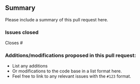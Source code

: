 ## Summary
Please include a summary of this pull request here.

### Issues closed
Closes #

### Additions/modifications proposed in this pull request:
- List any additions
- Or modifications to the code base in a list format here. 
- Feel free to link to any relevant issues with the `#123` format.
